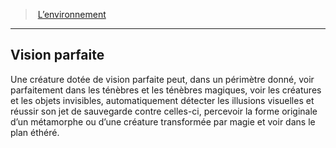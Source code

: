 ﻿---
!GenericItem
Name: Vision parfaite
Id: environment_hd.md#vision-parfaite
ParentLink: environment_hd.md#l’environnement
ParentName: L’environnement
NameLevel: 2
Attributes:
  Name: Vision parfaite
  Markdown: >+
    ## <!--Name-->Vision parfaite<!--/Name-->


    Une créature dotée de vision parfaite peut, dans un périmètre donné, voir parfaitement dans les ténèbres et les ténèbres magiques, voir les créatures et les objets invisibles, automatiquement détecter les illusions visuelles et réussir son jet de sauvegarde contre celles-ci, percevoir la forme originale d’un métamorphe ou d’une créature transformée par magie et voir dans le plan éthéré.

AttributesDictionary: >+
  Name: Vision parfaite

  Markdown: >+

    ## <!--Name-->Vision parfaite<!--/Name-->





    Une créature dotée de vision parfaite peut, dans un périmètre donné, voir parfaitement dans les ténèbres et les ténèbres magiques, voir les créatures et les objets invisibles, automatiquement détecter les illusions visuelles et réussir son jet de sauvegarde contre celles-ci, percevoir la forme originale d’un métamorphe ou d’une créature transformée par magie et voir dans le plan éthéré.



---
> [L’environnement](hd_environment.md)

---

## Vision parfaite

Une créature dotée de vision parfaite peut, dans un périmètre donné, voir parfaitement dans les ténèbres et les ténèbres magiques, voir les créatures et les objets invisibles, automatiquement détecter les illusions visuelles et réussir son jet de sauvegarde contre celles-ci, percevoir la forme originale d’un métamorphe ou d’une créature transformée par magie et voir dans le plan éthéré.

